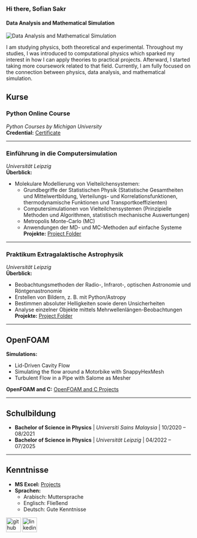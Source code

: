 ### Hi there, Sofian Sakr
#### Data Analysis and Mathematical Simulation
![Data Analysis and Mathematical Simulation](https://media.licdn.com/dms/image/v2/C5616AQGu9rvOmLF3kQ/profile-displaybackgroundimage-shrink_350_1400/profile-displaybackgroundimage-shrink_350_1400/0/1645983583153?e=1739404800&v=beta&t=i5JY1pwFrfsvAHhTY5NNnYA9YIQivd8HLRab7Tu5OZg)

I am studying physics, both theoretical and experimental. Throughout my studies, I was introduced to computational physics which sparked my interest in how I can apply theories to practical projects. Afterward, I started taking more coursework related to that field. Currently, I am fully focused on the connection between physics, data analysis, and mathematical simulation.

## Kurse  

### Python Online Course  
*Python Courses by Michigan University*  
**Credential:** [Certificate](https://www.coursera.org/account/accomplishments/certificate/8KF2YPJ78WJP)  

---

### Einführung in die Computersimulation  
*Universität Leipzig*  
**Überblick:**  
- Molekulare Modellierung von Vielteilchensystemen:  
  - Grundbegriffe der Statistischen Physik (Statistische Gesamtheiten und Mittelwertbildung, Verteilungs- und Korrelationsfunktionen, thermodynamische Funktionen und Transportkoeffizienten)  
  - Computersimulationen von Vielteilchensystemen (Prinzipielle Methoden und Algorithmen, statistisch mechanische Auswertungen)  
  - Metropolis Monte-Carlo (MC)  
  - Anwendungen der MD- und MC-Methoden auf einfache Systeme  
**Projekte:** [Project Folder](https://drive.google.com/drive/folders/1C-ClfdWq4mT33wE8TGuTT9xSxhABKHa_?usp=sharing)  

---

### Praktikum Extragalaktische Astrophysik  
*Universität Leipzig*  
**Überblick:**  
- Beobachtungsmethoden der Radio-, Infrarot-, optischen Astronomie und Röntgenastronomie  
- Erstellen von Bildern, z. B. mit Python/Astropy  
- Bestimmen absoluter Helligkeiten sowie deren Unsicherheiten  
- Analyse einzelner Objekte mittels Mehrwellenlängen-Beobachtungen  
**Projekte:** [Project Folder](https://drive.google.com/drive/folders/1rihdMu2ngzqyTPZUMvgguZqdfHuW9RJk?usp=sharing)  

---

## OpenFOAM  

**Simulations:**  
- Lid-Driven Cavity Flow  
- Simulating the flow around a Motorbike with SnappyHexMesh  
- Turbulent Flow in a Pipe with Salome as Mesher  

**OpenFOAM and C:** [OpenFOAM and C Projects](https://drive.google.com/drive/folders/1kiueSVb-OyW_3F8u4fDFkJlqJCLvVDq2?usp=sharing)  

---

## Schulbildung
- **Bachelor of Science in Physics** | *Universiti Sains Malaysia* | 10/2020 – 08/2021
- **Bachelor of Science in Physics** | *Universität Leipzig* | 04/2022 – 07/2025

---


## Kenntnisse  

- **MS Excel:** [Projects](https://drive.google.com/drive/folders/1d0llfxWdeVTGFFoNxYbFWeGUt7X_cS5Y?usp=sharing)  
- **Sprachen:**  
  - Arabisch: Muttersprache  
  - Englisch: Fließend  
  - Deutsch: Gute Kenntnisse  



[<img src='https://cdn.jsdelivr.net/npm/simple-icons@3.0.1/icons/github.svg' alt='github' height='40'>](https://github.com/SofianSakr)  [<img src='https://cdn.jsdelivr.net/npm/simple-icons@3.0.1/icons/linkedin.svg' alt='linkedin' height='40'>](https://www.linkedin.com/in/sofian-sakr-767a13149/)  


